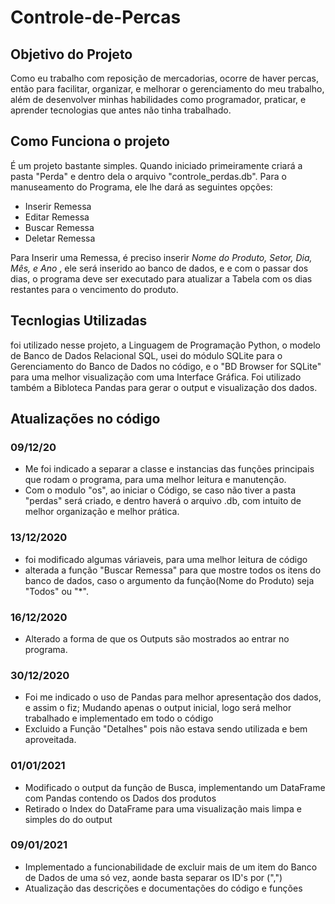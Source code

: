 # Controle-de-Percas
## Objetivo do Projeto
Como eu trabalho com reposição de mercadorias, ocorre de haver percas, então para facilitar, organizar, e melhorar o gerenciamento do meu trabalho, além de desenvolver minhas
habilidades como programador, praticar, e aprender tecnologias que antes não tinha trabalhado.

## Como Funciona o projeto
É um projeto bastante simples. Quando iniciado primeiramente criará a pasta "Perda" e dentro dela o arquivo "controle_perdas.db".
Para o manuseamento do Programa, ele lhe dará as seguintes opções:
* Inserir Remessa
* Editar Remessa
* Buscar Remessa
* Deletar Remessa

Para Inserir uma Remessa, é preciso inserir _Nome do Produto, Setor, Dia, Mês, e Ano_ , ele será inserido ao banco de dados, e e com o passar dos dias, o programa deve ser executado
para atualizar a Tabela com os dias restantes para o vencimento do produto.

## Tecnlogias Utilizadas
foi utilizado nesse projeto, a Linguagem de Programação Python, o modelo de Banco de Dados Relacional SQL,
usei do módulo SQLite para o Gerenciamento do Banco de Dados no código, e o "BD Browser for SQLite" para uma melhor visualização com uma Interface Gráfica.
Foi utilizado também a Bibloteca Pandas para gerar o output e visualização dos dados.

## Atualizações no código

### 09/12/20
- Me foi indicado a separar a classe e instancias das funções principais que rodam o programa, para uma melhor leitura e manutenção.
- Com o modulo "os", ao iniciar o Código, se caso não tiver a pasta "perdas" será criado, e dentro haverá o arquivo .db, com intuito de melhor organização e melhor prática.

### 13/12/2020
- foi modificado algumas váriaveis, para uma melhor leitura de código
- alterada a função "Buscar Remessa" para que mostre todos os itens do banco de dados, caso o argumento da função(Nome do Produto) seja "Todos" ou "*".

### 16/12/2020
- Alterado a forma de que os Outputs são mostrados ao entrar no programa.

### 30/12/2020
- Foi me indicado o uso de Pandas para melhor apresentação dos dados, e assim o fiz; Mudando apenas o output inicial, logo será melhor trabalhado e implementado em todo o código
- Excluido a Função "Detalhes" pois não estava sendo utilizada e bem aproveitada.

### 01/01/2021
- Modificado o output da função de Busca, implementando um DataFrame com Pandas contendo os Dados dos produtos
- Retirado o Index do DataFrame para uma visualização mais limpa e simples do do output

### 09/01/2021
- Implementado a funcionabilidade de excluir mais de um item do Banco de Dados de uma só vez, aonde basta separar os ID's por (",")
- Atualização das descrições e documentações do código e funções
